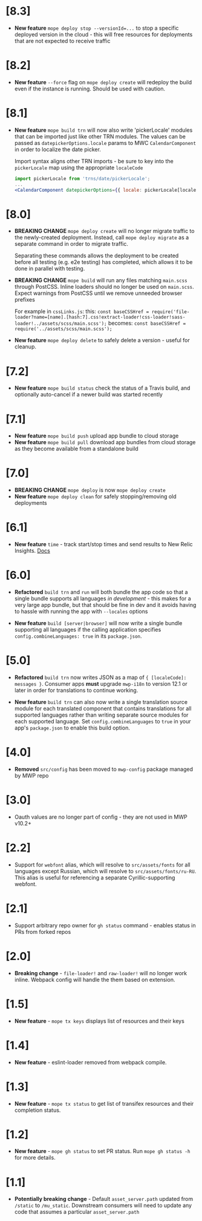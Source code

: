 # [8.3]

*   **New feature** `mope deploy stop --versionId=...` to stop a specific deployed
    version in the cloud - this will free resources for deployments that are not
    expected to receive traffic

# [8.2]

*   **New feature** `--force` flag on `mope deploy create` will redeploy the build
    even if the instance is running. Should be used with caution.

# [8.1]

*   **New feature** `mope build trn` will now also write 'pickerLocale' modules
    that can be imported just like other TRN modules. The values can be passed
    as `datepickerOptions.locale` params to MWC `CalendarComponent` in order to
    localize the date picker.

    Import syntax aligns other TRN imports - be sure to key into the `pickerLocale`
    map using the appropriate `localeCode`

    ```jsx
    import pickerLocale from 'trns/date/pickerLocale';
    ...
    <CalendarComponent datepickerOptions={{ locale: pickerLocale[localeCode] }} />
    ```

# [8.0]

*   **BREAKING CHANGE** `mope deploy create` will no longer migrate traffic to the
    newly-created deployment. Instead, call `mope deploy migrate` as a separate
    command in order to migrate traffic.

    Separating these commands allows the deployment to be created before all testing
    (e.g. e2e testing) has completed, which allows it to be done in parallel with
    testing.

*   **BREAKING CHANGE** `mope build` will run any files matching `main.scss`
    through PostCSS. Inline loaders should no longer be used on `main.scss`.
    Expect warnings from PostCSS until we remove unneeded browser prefixes

    For example in `cssLinks.js`:
    this: `const baseCSSHref = require('file-loader?name=[name].[hash:7].css!extract-loader!css-loader!sass-loader!../assets/scss/main.scss');`
    becomes: `const baseCSSHref = require('../assets/scss/main.scss');`

*   **New feature** `mope deploy delete` to safely delete a version - useful for
    cleanup.

# [7.2]

*   **New feature** `mope build status` check the status of a Travis build, and
    optionally auto-cancel if a newer build was started recently

# [7.1]

*   **New feature** `mope build push` upload app bundle to cloud storage
*   **New feature** `mope build pull` download app bundles from cloud storage as
    they become available from a standalone build

# [7.0]

*   **BREAKING CHANGE** `mope deploy` is now `mope deploy create`
*   **New feature** `mope deploy clean` for safely stopping/removing old deployments

# [6.1]

*   **New feature** `time` - track start/stop times and send results to New Relic
    Insights. [Docs](docs/time.md)

# [6.0]

*   **Refactored** `build trn` and `run` will both bundle the app code so that a
    single bundle supports all languages _in development_ - this makes for a very
    large app bundle, but that should be fine in dev and it avoids having to
    hassle with running the app with `--locales` options

*   **New feature** `build [server|browser]` will now write a single bundle
    supporting all languages if the calling application specifies
    `config.combineLanguages: true` in its `package.json`.

# [5.0]

*   **Refactored** `build trn` now writes JSON as a map of
    `{ [localeCode]: messages }`. Consumer apps **must** upgrade `mwp-i18n` to
    version 12.1 or later in order for translations to continue working.

*   **New feature** `build trn` can also now write a single translation source
    module for each translated component that contains translations for all
    supported languages rather than writing separate source modules for each
    supported language. Set `config.combineLanguages` to `true` in your app's
    `package.json` to enable this build option.

# [4.0]

*   **Removed** `src/config` has been moved to `mwp-config` package managed by
    MWP repo

# [3.0]

*   Oauth values are no longer part of config - they are not used in MWP v10.2+

# [2.2]

*   Support for `webfont` alias, which will resolve to `src/assets/fonts` for all
    languages except Russian, which will resolve to `src/assets/fonts/ru-RU`. This
    alias is useful for referencing a separate Cyrillic-supporting webfont.

# [2.1]

*   Support arbitrary repo owner for `gh status` command - enables status in PRs
    from forked repos

# [2.0]

*   **Breaking change** - `file-loader!` and `raw-loader!` will no longer work inline.
    Webpack config will handle the them based on extension.

# [1.5]

*   **New feature** - `mope tx keys` displays list of resources and their keys

# [1.4]

*   **New feature** - eslint-loader removed from webpack compile.

# [1.3]

*   **New feature** - `mope tx status` to get list of transifex resources and
    their completion status.

# [1.2]

*   **New feature** - `mope gh status` to set PR status. Run `mope gh status -h`
    for more details.

# [1.1]

*   **Potentially breaking change** - Default `asset_server.path` updated from
    `/static` to `/mu_static`. Downstream consumers will need to update any code
    that assumes a particular `asset_server.path`
